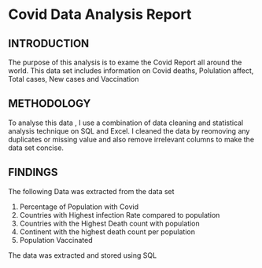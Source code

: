 # Covid Data Analysis Report

## INTRODUCTION
The purpose of this analysis is to exame the Covid Report all around the world. This data set includes information on Covid deaths, Polulation affect, Total cases, New cases and Vaccination

## METHODOLOGY
To analyse this data , I use a combination of data cleaning and statistical analysis technique on SQL and Excel. I cleaned the data by reomoving any duplicates or missing value and also remove irrelevant columns to make the data set concise.

## FINDINGS
The following Data was extracted from the data set
1. Percentage of Population with Covid
2. Countries with Highest infection Rate compared to population
3. Countries with the Highest Death count with population
4. Continent with the highest death count per population
5. Population Vaccinated

The data was extracted and stored using SQL
